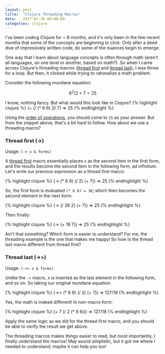 ```yaml
---
layout: post
title:  "Clojure Threading Macros"
date:   2017-07-30 00:00:00
categories: clojure
---
```


I've been coding Clojure for ~ 8 months, and it's only been in the few recent
months that some of the concepts are beginning to click. Only after a deed dive
of impressively written code, do some of the nuances begin to emerge.

One way that I learn about language concepts is often through math (aren't all
languages, on one level or another, based on math?). So when I came across
Clojure's threading macros ([thread first][thread-first] and
[thread last][thread-last]), I was throw for a loop. But then, it clicked while
trying to rationalize a math problem.

Consider the following mundane equation:
```math
  6^2 / 2 + 7 = 25
```
I know, nothing fancy. But what would this look like in Clojure?
{% highlight clojure %}
  (+ (/ (* 6 6) 2) 7)
  => 25
{% endhighlight %}

Using the [order of operations][order-of-operations], you should come to `25` as
your answer. But from the snippet above, that's a bit hard to follow. How about
we use a threading macro?

### Thread first (->)
Usage: `(-> x & forms)`  

A [thread first][thread-first] macro essentially places `x` as the second item
in the first form, and the results become the second item in the following form,
ad infinitum. Let's write our previous expression as a thread first macro:

{% highlight clojure %}
  (-> (* 6 6)
      (/ 2)
      (+ 7))
  => 25
{% endhighlight %}

So, the first form is evaluated `(* 6 6) = 36`; which then becomes the second
element in the next form:

{% highlight clojure %}
  (-> (/ 36 2)
      (+ 7))
  => 25
{% endhighlight %}

Then finally:

{% highlight clojure %}
  (-> (+ 18 7))
  => 25
{% endhighlight %}

Ain't that something? Which form is easier to understand? For me, the threading
example is the one that makes me happy! So how is the thread last macro
different from thread first?

### Thread last (->>)
Usage: `(->> x & forms)`  

Unlike the `->` macro, x is inserted as the last element in the following form,
and so on. So taking our original mundane equation:

{% highlight clojure %}
  (->> (* 6 6)
       (/ 2)
       (+ 7))
  => 127/18
{% endhighlight %}

Yes, the math is indeed different! In non-macro form:

{% highlight clojure %}
  (+ 7 (/ 2 (* 6 6)))
  => 127/18
{% endhighlight %}

Apply the same logic as we did for the thread first macro, and you should be
able to verify the result we get above.

The threading macros makes things easier to read, but most importantly, I
finally understand the macros! May sound simplistic, but it got me where I
needed to understand; maybe it can help you too!


[thread-first]: https://clojuredocs.org/clojure.core/-%3E
[thread-last]: https://clojuredocs.org/clojure.core/-%3E%3E
[order-of-operations]: https://en.wikipedia.org/wiki/Order_of_operations#Mnemonics
